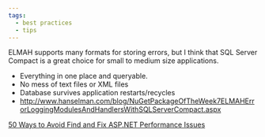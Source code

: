 ```yaml
---
tags:
  - best practices
  - tips
---
```


ELMAH supports many formats for storing errors, but I think that SQL Server Compact is a great choice for small to medium size applications.

- Everything in one place and queryable.
- No mess of text files or XML files
- Database survives application restarts/recycles
- http://www.hanselman.com/blog/NuGetPackageOfTheWeek7ELMAHErrorLoggingModulesAndHandlersWithSQLServerCompact.aspx

[50 Ways to Avoid Find and Fix ASP.NET Performance Issues](https://www.red-gate.com/library/50-ways-to-avoid-find-and-fix-asp-net-performance-issues)